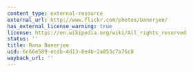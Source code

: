 ```yaml
---
content_type: external-resource
external_url: http://www.flickr.com/photos/banerjee/
has_external_license_warning: true
license: https://en.wikipedia.org/wiki/All_rights_reserved
status: ''
title: Rana Banerjee
uid: 6c66e589-ecdb-4d13-8e4b-2a853c7a76c8
wayback_url: ''
---
```

